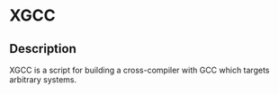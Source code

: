 # XGCC

## Description

XGCC is a script for building a cross-compiler with GCC which targets arbitrary systems.
